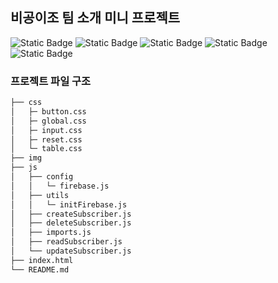 ## 비공이조 팀 소개 미니 프로젝트

![Static Badge](https://img.shields.io/badge/html5-E34F26?style=for-the-badge&logo=html5&logoColor=white)
![Static Badge](https://img.shields.io/badge/css-1572B6?style=for-the-badge&logo=css3&logoColor=white)
![Static Badge](https://img.shields.io/badge/javascript-F7DF1E?style=for-the-badge&logo=javascript&logoColor=black)
![Static Badge](https://img.shields.io/badge/jquery-0769AD?style=for-the-badge&logo=jquery&logoColor=white)
![Static Badge](https://img.shields.io/badge/firebase-FFCA28?style=for-the-badge&logo=firebase&logoColor=white)

### 프로젝트 파일 구조
```bash
├── css
│   ├─ button.css
│   ├─ global.css
│   ├─ input.css
│   ├─ reset.css
│   └─ table.css
├── img
├── js
│   ├── config
│   │   └─ firebase.js
│   ├── utils
│   │   └─ initFirebase.js
│   ├── createSubscriber.js
│   ├── deleteSubscriber.js
│   ├── imports.js
│   ├── readSubscriber.js
│   └── updateSubscriber.js
├── index.html
└── README.md
```

